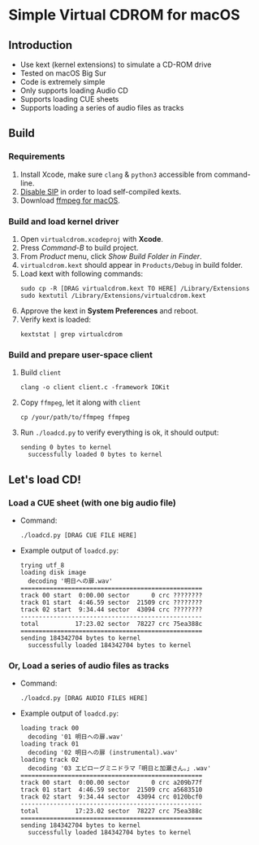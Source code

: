 # Simple Virtual CDROM for macOS

## Introduction

* Use kext (kernel extensions) to simulate a CD-ROM drive
* Tested on macOS Big Sur
* Code is extremely simple
* Only supports loading Audio CD
* Supports loading CUE sheets
* Supports loading a series of audio files as tracks

## Build

### Requirements

1. Install Xcode, make sure `clang` & `python3` accessible from command-line.
2. [Disable SIP](https://developer.apple.com/library/archive/documentation/Security/Conceptual/System_Integrity_Protection_Guide/ConfiguringSystemIntegrityProtection/ConfiguringSystemIntegrityProtection.html) in order to load self-compiled kexts.
3. Download [ffmpeg for macOS](https://ffmpeg.org/download.html).

### Build and load kernel driver

1. Open `virtualcdrom.xcodeproj` with **Xcode**.
2. Press *Command-B* to build project.
3. From *Product* menu, click *Show Build Folder in Finder*.
4. `virtualcdrom.kext` should appear in `Products/Debug` in build folder.
5. Load kext with following commands:
    ```
    sudo cp -R [DRAG virtualcdrom.kext TO HERE] /Library/Extensions
    sudo kextutil /Library/Extensions/virtualcdrom.kext
    ```
6. Approve the kext in **System Preferences** and reboot.
7. Verify kext is loaded:
    ```
    kextstat | grep virtualcdrom
    ```

### Build and prepare user-space client

1. Build `client`
    ```
    clang -o client client.c -framework IOKit
    ```
2. Copy `ffmpeg`, let it along with `client`
    ```
    cp /your/path/to/ffmpeg ffmpeg
    ```
3. Run `./loadcd.py` to verify everything is ok, it should output:
    ```
    sending 0 bytes to kernel
      successfully loaded 0 bytes to kernel
    ```

## Let's load CD!

### Load a CUE sheet (with one big audio file)

  * Command:
    ```
    ./loadcd.py [DRAG CUE FILE HERE]
    ```
  * Example output of `loadcd.py`:
    ```
    trying utf_8
    loading disk image
      decoding '明日への扉.wav'
    ==================================================
    track 00 start  0:00.00 sector      0 crc ????????
    track 01 start  4:46.59 sector  21509 crc ????????
    track 02 start  9:34.44 sector  43094 crc ????????
    --------------------------------------------------
    total          17:23.02 sector  78227 crc 75ea388c
    ==================================================
    sending 184342704 bytes to kernel
      successfully loaded 184342704 bytes to kernel
    ```

### Or, Load a series of audio files as tracks

  * Command:
    ```
    ./loadcd.py [DRAG AUDIO FILES HERE]
    ```
  * Example output of `loadcd.py`:
    ```
    loading track 00
      decoding '01 明日への扉.wav'
    loading track 01
      decoding '02 明日への扉 (instrumental).wav'
    loading track 02
      decoding '03 エピローグミニドラマ「明日と加瀬さん。」.wav'
    ==================================================
    track 00 start  0:00.00 sector      0 crc a209b77f
    track 01 start  4:46.59 sector  21509 crc a5683510
    track 02 start  9:34.44 sector  43094 crc 0120bcf0
    --------------------------------------------------
    total          17:23.02 sector  78227 crc 75ea388c
    ==================================================
    sending 184342704 bytes to kernel
      successfully loaded 184342704 bytes to kernel
    ```

